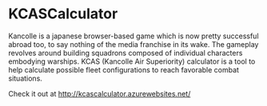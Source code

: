 # KCASCalculator

Kancolle is a japanese browser-based game which is now pretty successful abroad too, to say nothing of the media franchise in its wake.
The gameplay revolves around building squadrons composed of individual characters embodying warships.
KCAS (Kancolle Air Superiority) calculator is a tool to help calculate possible fleet configurations to reach favorable combat situations.

Check it out at http://kcascalculator.azurewebsites.net/
